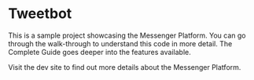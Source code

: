 # Tweetbot
This is a sample project showcasing the Messenger Platform. You can go through the walk-through to understand this code in more detail. The Complete Guide goes deeper into the features available.

Visit the dev site to find out more details about the Messenger Platform.
